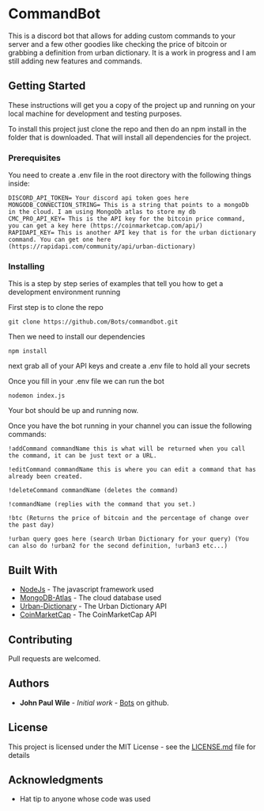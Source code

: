 # CommandBot

This is a discord bot that allows for adding custom commands to your server and a few other goodies like checking
the price of bitcoin or grabbing a definition from urban dictionary. It is a work in progress and I am still adding new features and commands.

## Getting Started

These instructions will get you a copy of the project up and running on your local machine for development and testing purposes.

To install this project just clone the repo and then do an npm install in the folder that is downloaded. That will install 
all dependencies for the project.

### Prerequisites

You need to create a .env file in the root directory with the following things inside:

```
DISCORD_API_TOKEN= Your discord api token goes here
MONGODB_CONNECTION_STRING= This is a string that points to a mongoDb in the cloud. I am using MongoDb atlas to store my db
CMC_PRO_API_KEY= This is the API key for the bitcoin price command, you can get a key here (https://coinmarketcap.com/api/)
RAPIDAPI_KEY= This is another API key that is for the urban dictionary command. You can get one here (https://rapidapi.com/community/api/urban-dictionary)
```

### Installing

This is a step by step series of examples that tell you how to get a development environment running

First step is to clone the repo

```
git clone https://github.com/Bots/commandbot.git
```

Then we need to install our dependencies

```
npm install
```

next grab all of your API keys and create a .env file to hold all your secrets

Once you fill in your .env file we can run the bot

```
nodemon index.js
```

Your bot should be up and running now.


Once you have the bot running in your channel you can issue the following commands:

```
!addCommand commandName this is what will be returned when you call the command, it can be just text or a URL.
```
```
!editCommand commandName this is where you can edit a command that has already been created.
```
```
!deleteCommand commandName (deletes the command) 
``` 
```
!commandName (replies with the command that you set.)
``` 
```
!btc (Returns the price of bitcoin and the percentage of change over the past day)
``` 
```
!urban query goes here (search Urban Dictionary for your query) (You can also do !urban2 for the second definition, !urban3 etc...)
```

## Built With

* [NodeJs](https://nodejs.org/en/download/) - The javascript framework used
* [MongoDB-Atlas](https://www.mongodb.com/cloud/atlas) - The cloud database used
* [Urban-Dictionary](https://rapidapi.com/community/api/urban-dictionary) - The Urban Dictionary API
* [CoinMarketCap](https://coinmarketcap.com/api/) - The CoinMarketCap API


## Contributing

Pull requests are welcomed.

## Authors

* **John Paul Wile** - *Initial work* - [Bots](https://github.com/Bots) on github.

## License

This project is licensed under the MIT License - see the [LICENSE.md](LICENSE.md) file for details

## Acknowledgments

* Hat tip to anyone whose code was used

